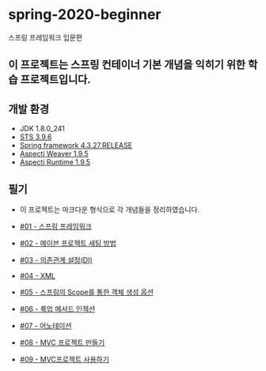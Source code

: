# spring-2020-beginner

스프링 프레임워크 입문편

## 이 프로젝트는 스프링 컨테이너 기본 개념을 익히기 위한 학습 프로젝트입니다.

## 개발 환경

- JDK 1.8.0_241
- [STS 3.9.6](https://dist.springsource.com/release/STS/index.html)
- [Spring framework 4.3.27.RELEASE](https://mvnrepository.com/artifact/org.springframework/spring-context/4.3.27.RELEASE)
- [Aspectj Weaver 1.9.5](https://mvnrepository.com/artifact/org.aspectj/aspectjweaver/1.9.5)
- [Aspectj Runtime 1.9.5](https://mvnrepository.com/artifact/org.aspectj/aspectjrt/1.9.5)

## 필기

- 이 프로젝트는 마크다운 형식으로 각 개념들을 정리하였습니다.

- [#01 - 스프링 프레임워크](https://github.com/ineggapps/spring-2020-beginner/blob/master/01-%EC%8A%A4%ED%94%84%EB%A7%81%ED%94%84%EB%A0%88%EC%9E%84%EC%9B%8C%ED%81%AC.md)
- [#02 - 메이븐 프로젝트 세팅 방법](https://github.com/ineggapps/spring-2020-beginner/blob/master/02-%ED%94%84%EB%A1%9C%EC%A0%9D%ED%8A%B8%EC%84%B8%ED%8C%85%EB%B0%A9%EB%B2%95.md)
- [#03 - 의존관계 설정(DI)](https://github.com/ineggapps/spring-2020-beginner/blob/master/03-%EC%9D%98%EC%A1%B4%EA%B4%80%EA%B3%84%EC%84%A4%EC%A0%95.md)
- [#04 - XML](https://github.com/ineggapps/spring-2020-beginner/blob/master/04-xml.md)
- [#05 - 스프링의 Scope를 통한 객체 생성 옵션](https://github.com/ineggapps/spring-2020-beginner/blob/master/05-%EC%8A%A4%ED%94%84%EB%A7%81%EC%9D%98Scope.md)
- [#06 - 룩업 메서드 인젝션](https://github.com/ineggapps/spring-2020-beginner/blob/master/06-%EB%A3%A9%EC%97%85%EB%A9%94%EC%84%9C%EB%93%9C%EC%9D%B8%EC%A0%9D%EC%85%98.md)
- [#07 - 어노테이션](https://github.com/ineggapps/spring-2020-beginner/blob/master/07-%EC%96%B4%EB%85%B8%ED%85%8C%EC%9D%B4%EC%85%98.md)
- [#08 - MVC 프로젝트 만들기](https://github.com/ineggapps/spring-2020-beginner/blob/master/08-MVC%ED%94%84%EB%A1%9C%EC%A0%9D%ED%8A%B8%EB%A7%8C%EB%93%A4%EA%B8%B0.md)
- [#09 - MVC프로젝트 사용하기](https://github.com/ineggapps/spring-2020-beginner/blob/master/09-MVC%ED%94%84%EB%A1%9C%EC%A0%9D%ED%8A%B8.md)
